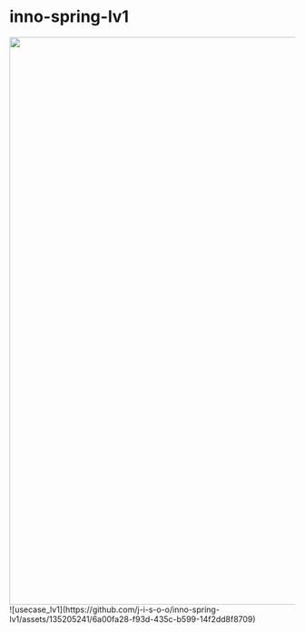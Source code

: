 # inno-spring-lv1
<div><img width="1000" src="https://raw.githubusercontent.com/kkamjjing-i/LevelByOne/fb9419f531def04eda909e752054eaf5d3aa0baf/%EC%A0%9C%EB%AA%A9%20%EC%97%86%EB%8A%94%20%EB%8B%A4%EC%9D%B4%EC%96%B4%EA%B7%B8%EB%9E%A8-%ED%8E%98%EC%9D%B4%EC%A7%80-1.drawio.png" /></div>
![usecase_lv1](https://github.com/j-i-s-o-o/inno-spring-lv1/assets/135205241/6a00fa28-f93d-435c-b599-14f2dd8f8709)
